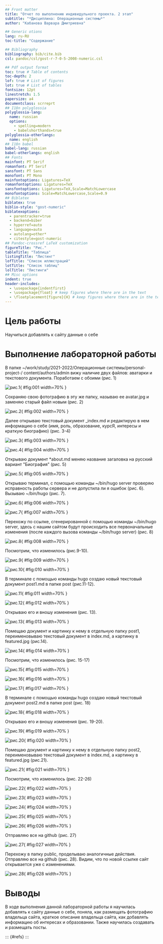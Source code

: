 ```yaml
---
## Front matter
title: "Отчет по выполнению индивидульного проекта. 2 этап"
subtitle: "*Дисциплина: Операционные системы*"
author: "Кабанова Варвара Дмитриевна"

## Generic otions
lang: ru-RU
toc-title: "Содержание"

## Bibliography
bibliography: bib/cite.bib
csl: pandoc/csl/gost-r-7-0-5-2008-numeric.csl

## Pdf output format
toc: true # Table of contents
toc-depth: 2
lof: true # List of figures
lot: true # List of tables
fontsize: 12pt
linestretch: 1.5
papersize: a4
documentclass: scrreprt
## I18n polyglossia
polyglossia-lang:
  name: russian
  options:
	- spelling=modern
	- babelshorthands=true
polyglossia-otherlangs:
  name: english
## I18n babel
babel-lang: russian
babel-otherlangs: english
## Fonts
mainfont: PT Serif
romanfont: PT Serif
sansfont: PT Sans
monofont: PT Mono
mainfontoptions: Ligatures=TeX
romanfontoptions: Ligatures=TeX
sansfontoptions: Ligatures=TeX,Scale=MatchLowercase
monofontoptions: Scale=MatchLowercase,Scale=0.9
## Biblatex
biblatex: true
biblio-style: "gost-numeric"
biblatexoptions:
  - parentracker=true
  - backend=biber
  - hyperref=auto
  - language=auto
  - autolang=other*
  - citestyle=gost-numeric
## Pandoc-crossref LaTeX customization
figureTitle: "Рис."
tableTitle: "Таблица"
listingTitle: "Листинг"
lofTitle: "Список иллюстраций"
lotTitle: "Список таблиц"
lolTitle: "Листинги"
## Misc options
indent: true
header-includes:
  - \usepackage{indentfirst}
  - \usepackage{float} # keep figures where there are in the text
  - \floatplacement{figure}{H} # keep figures where there are in the text
---
```


# Цель работы

Научиться добавлять к сайту данные о себе

# Выполнение лабораторной работы

В папке ~/work/study/2021-2022/Операционные системы/personal-project-/
content/authors/admin вижу наличие двух файлов: аватарки и текстового документа. Поработаем с обоими (рис. 1)

![рис.1](image/1.png){ #fig:001 width=70% }

Сохраняю свою фотографию в эту же папку, называю ее avatar.jpg и заменяю старый файл новым (рис. 2) 

![рис.2](image/2.png){ #fig:002 width=70% }

Далее открываю текстовый документ _index.md и редактирую в нем информацию о себе (имя, роль, образование, курсЯ, интересы и краткую биографию) (рис. 3-4)

![рис.3](image/3.png){ #fig:003 width=70% }

![рис.4](image/4.png){ #fig:004 width=70% }

Открываю документ *about.md меняю название загаловка на русский вариант "Биография" (рис. 5)

![рис.5](image/8.png){ #fig:005 width=70% }

Открываю терминал, с помощью команды ~/bin/hugo server проверяю исправность работы сервера и не допустила ли я ошибок (рис. 6). Вызываю ~/bin/hugo (рис. 7).

![рис.6](image/5.png){ #fig:006 width=70% }

![рис.7](image/6.png){ #fig:007 width=70% }

Перехожу по ссылке, сгенерированной с помощью команды ~/bin/hugo server, здесь с нашим сайтом будут происходить все первоначальные изменения (после каждого вызова команды ~/bin/hugo server) (рис. 8)

![рис.8](image/7.png){ #fig:008 width=70% }

Посмотрим, что изменилось (рис.9-10).

![рис.9](image/9.png){ #fig:009 width=70% }

![рис.10](image/10.png){ #fig:010 width=70% }

В терминале с помощью команды hugo создаю новый текстовый документ post1.md в папке post (рис.11-12).

![рис.11](image/11.png){ #fig:011 width=70% }

![рис.12](image/12.png){ #fig:012 width=70% }

Открываю его и вношу изменения (рис. 13). 

![рис.13](image/13.png){ #fig:013 width=70% }

Помещаю документ и картинку к нему в отдельную папку post1, переименовываю текстовый документ в index.md, а картинку в featured.jpg (рис.14). 

![рис.14](image/14.png){ #fig:014 width=70% }

Посмотрим, что изменилось (рис. 15-17) 

![рис.15](image/15.png){ #fig:015 width=70% }

![рис.16](image/16.png){ #fig:016 width=70% }

![рис.17](image/17.png){ #fig:017 width=70% }

В терминале с помощью команды hugo создаю новый текстовый документ post2.md в папке post (рис. 18)

![рис.18](image/18.png){ #fig:018 width=70% }

Открываю его и вношу изменения (рис. 19-20). 

![рис.19](image/19.png){ #fig:019 width=70% }

![рис.20](image/20.png){ #fig:020 width=70% }

Помещаю документ и картинку к нему в отдельную папку post2, переименовываю текстовый документ в index.md, а картинку в featured.jpg (рис.21). 

![рис.21](image/21.png){ #fig:021 width=70% }

Посмотрим, что изменилось (рис. 22-26)

![рис.22](image/22.png){ #fig:022 width=70% } 

![рис.23](image/23.png){ #fig:023 width=70% }

![рис.24](image/24.png){ #fig:024 width=70% }

![рис.25](image/25.png){ #fig:025 width=70% }

![рис.26](image/26.png){ #fig:026 width=70% }

Отправляю все на github (рис. 27)

![рис.27](image/27.png){ #fig:027 width=70% }

Перехожу в папку public, проделываю аналогичные действия. Отправляю все на github (рис. 28). Видим, что по новой ссылке сайт открывается уже с изменениями. 

![рис.28](image/28.png){ #fig:028 width=70% }

# Выводы

В ходе выполнения данной лабораторной работы я научилась добавлять к сайту данные о себе, поняла, как размещать фотографию владельца сайта, краткое описание владельца сайта, как добавлять информацию об интересах и образовании. Также научилась создавать и размещать посты. 

::: {#refs}
:::
